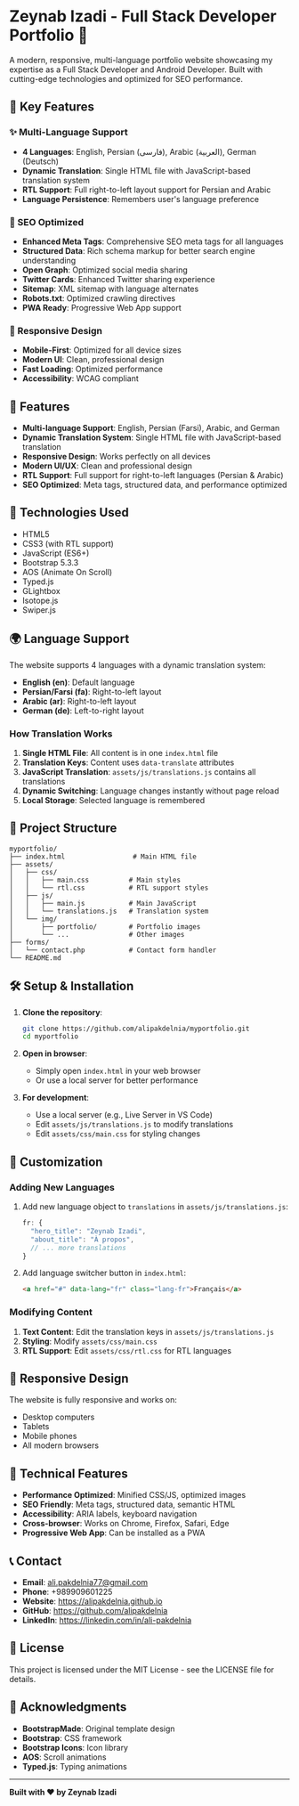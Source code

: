 # Zeynab Izadi - Full Stack Developer Portfolio 🚀

A modern, responsive, multi-language portfolio website showcasing my expertise as a Full Stack Developer and Android Developer. Built with cutting-edge technologies and optimized for SEO performance.

## 🌟 Key Features

### ✨ Multi-Language Support
- **4 Languages**: English, Persian (فارسی), Arabic (العربية), German (Deutsch)
- **Dynamic Translation**: Single HTML file with JavaScript-based translation system
- **RTL Support**: Full right-to-left layout support for Persian and Arabic
- **Language Persistence**: Remembers user's language preference

### 🎯 SEO Optimized
- **Enhanced Meta Tags**: Comprehensive SEO meta tags for all languages
- **Structured Data**: Rich schema markup for better search engine understanding
- **Open Graph**: Optimized social media sharing
- **Twitter Cards**: Enhanced Twitter sharing experience
- **Sitemap**: XML sitemap with language alternates
- **Robots.txt**: Optimized crawling directives
- **PWA Ready**: Progressive Web App support

### 📱 Responsive Design
- **Mobile-First**: Optimized for all device sizes
- **Modern UI**: Clean, professional design
- **Fast Loading**: Optimized performance
- **Accessibility**: WCAG compliant

## 🌟 Features

- **Multi-language Support**: English, Persian (Farsi), Arabic, and German
- **Dynamic Translation System**: Single HTML file with JavaScript-based translation
- **Responsive Design**: Works perfectly on all devices
- **Modern UI/UX**: Clean and professional design
- **RTL Support**: Full support for right-to-left languages (Persian & Arabic)
- **SEO Optimized**: Meta tags, structured data, and performance optimized

## 🚀 Technologies Used

- HTML5
- CSS3 (with RTL support)
- JavaScript (ES6+)
- Bootstrap 5.3.3
- AOS (Animate On Scroll)
- Typed.js
- GLightbox
- Isotope.js
- Swiper.js

## 🌍 Language Support

The website supports 4 languages with a dynamic translation system:

- **English (en)**: Default language
- **Persian/Farsi (fa)**: Right-to-left layout
- **Arabic (ar)**: Right-to-left layout  
- **German (de)**: Left-to-right layout

### How Translation Works

1. **Single HTML File**: All content is in one `index.html` file
2. **Translation Keys**: Content uses `data-translate` attributes
3. **JavaScript Translation**: `assets/js/translations.js` contains all translations
4. **Dynamic Switching**: Language changes instantly without page reload
5. **Local Storage**: Selected language is remembered

## 📁 Project Structure

```
myportfolio/
├── index.html                 # Main HTML file
├── assets/
│   ├── css/
│   │   ├── main.css          # Main styles
│   │   └── rtl.css           # RTL support styles
│   ├── js/
│   │   ├── main.js           # Main JavaScript
│   │   └── translations.js   # Translation system
│   └── img/
│       ├── portfolio/        # Portfolio images
│       └── ...               # Other images
├── forms/
│   └── contact.php           # Contact form handler
└── README.md
```

## 🛠️ Setup & Installation

1. **Clone the repository**:
   ```bash
   git clone https://github.com/alipakdelnia/myportfolio.git
   cd myportfolio
   ```

2. **Open in browser**:
   - Simply open `index.html` in your web browser
   - Or use a local server for better performance

3. **For development**:
   - Use a local server (e.g., Live Server in VS Code)
   - Edit `assets/js/translations.js` to modify translations
   - Edit `assets/css/main.css` for styling changes

## 🎨 Customization

### Adding New Languages

1. Add new language object to `translations` in `assets/js/translations.js`:
   ```javascript
   fr: {
     "hero_title": "Zeynab Izadi",
     "about_title": "À propos",
     // ... more translations
   }
   ```

2. Add language switcher button in `index.html`:
   ```html
   <a href="#" data-lang="fr" class="lang-fr">Français</a>
   ```

### Modifying Content

1. **Text Content**: Edit the translation keys in `assets/js/translations.js`
2. **Styling**: Modify `assets/css/main.css`
3. **RTL Support**: Edit `assets/css/rtl.css` for RTL languages

## 📱 Responsive Design

The website is fully responsive and works on:
- Desktop computers
- Tablets
- Mobile phones
- All modern browsers

## 🔧 Technical Features

- **Performance Optimized**: Minified CSS/JS, optimized images
- **SEO Friendly**: Meta tags, structured data, semantic HTML
- **Accessibility**: ARIA labels, keyboard navigation
- **Cross-browser**: Works on Chrome, Firefox, Safari, Edge
- **Progressive Web App**: Can be installed as a PWA

## 📞 Contact

- **Email**: ali.pakdelnia77@gmail.com
- **Phone**: +989909601225
- **Website**: https://alipakdelnia.github.io
- **GitHub**: https://github.com/alipakdelnia
- **LinkedIn**: https://linkedin.com/in/ali-pakdelnia

## 📄 License

This project is licensed under the MIT License - see the LICENSE file for details.

## 🙏 Acknowledgments

- **BootstrapMade**: Original template design
- **Bootstrap**: CSS framework
- **Bootstrap Icons**: Icon library
- **AOS**: Scroll animations
- **Typed.js**: Typing animations

---

**Built with ❤️ by Zeynab Izadi**

